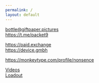 ```yaml
---
permalink: /
layout: default
---
```


<div style="pointer-events: none">
<script type="text/javascript" src="https://feed.mikle.com/js/fw-loader.js" data-fw-param="154675/"></script>
</div>

<bottle@giftpaper.pictures>  
<https://t.me/packet9>  

<https://paid.exchange>  
<https://device.gmbh>  

<https://monkeytype.com/profile/nonsence>  

[Videos](https://www.youtube.com/results?search_query=sean+lockwood)  
[Loadout](https://loadout.giftpaper.pictures)  
